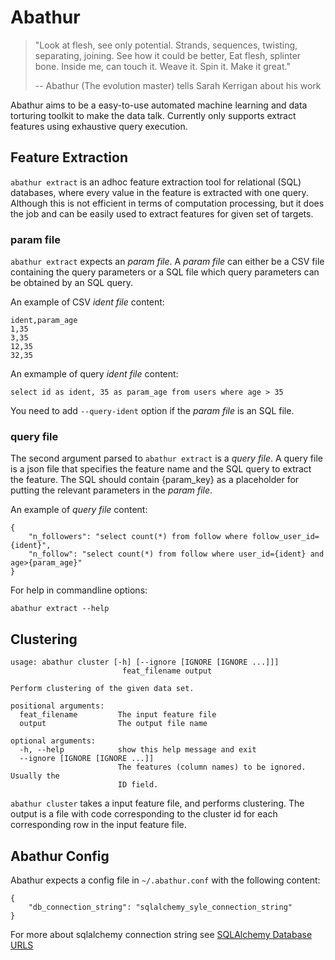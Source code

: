 # Abathur

> "Look at flesh, see only potential. Strands, sequences, twisting,
> separating, joining. See how it could be better, Eat flesh, splinter bone.
> Inside me, can touch it. Weave it. Spin it. Make it great."
>
> -- Abathur (The evolution master) tells Sarah Kerrigan about his work

Abathur aims to be a easy-to-use automated machine learning and data
torturing toolkit to make the data talk. Currently only supports extract
features using exhaustive query execution.

## Feature Extraction

`abathur extract` is an adhoc feature extraction tool for relational (SQL)
databases, where every value in the feature is extracted with one query.
Although this is not efficient in terms of computation processing, but it does
the job and can be easily used to extract features for given set of targets.

### param file

`abathur extract` expects an *param file*. A *param file* can either be a CSV
file containing the query parameters or a SQL file which query parameters can
be obtained by an SQL query.

An example of CSV *ident file* content:

    ident,param_age
    1,35
    3,35
    12,35
    32,35

An exmample of query *ident file* content:

    select id as ident, 35 as param_age from users where age > 35

You need to add `--query-ident` option if the *param file* is an SQL file.

### query file

The second argument parsed to `abathur extract` is a *query file*. A query file
is a json file that specifies the feature name and the SQL query to extract the
feature. The SQL should contain {param\_key} as a placeholder for putting the
relevant parameters in the *param file*. 

An example of *query file* content:

    {
        "n_followers": "select count(*) from follow where follow_user_id={ident}",
        "n_follow": "select count(*) from follow where user_id={ident} and age>{param_age}"
    }

For help in commandline options:

    abathur extract --help

## Clustering

    usage: abathur cluster [-h] [--ignore [IGNORE [IGNORE ...]]]
                             feat_filename output

    Perform clustering of the given data set.

    positional arguments:
      feat_filename         The input feature file
      output                The output file name

    optional arguments:
      -h, --help            show this help message and exit
      --ignore [IGNORE [IGNORE ...]]
                            The features (column names) to be ignored. Usually the
                            ID field.

`abathur cluster` takes a input feature file, and performs clustering. The
output is a file with code corresponding to the cluster id for each
corresponding row in the input feature file.


## Abathur Config

Abathur expects a config file in `~/.abathur.conf` with the following content:

    {
        "db_connection_string": "sqlalchemy_syle_connection_string"
    }

For more about sqlalchemy connection string see [SQLAlchemy Database URLS](http://docs.sqlalchemy.org/en/latest/core/engines.html#database-urls)
